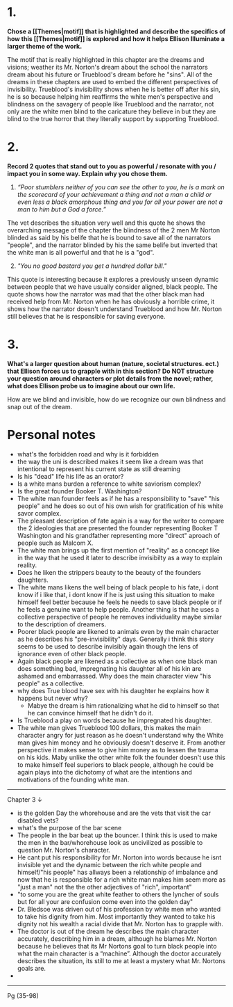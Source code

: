 


# 1.
**Chose a [[Themes|motif]] that is highlighted and describe the specifics of how this [[Themes|motif]] is explored and how it helps Ellison Illuminate a larger theme of the work.**

The motif that is really highlighted in this chapter are the dreams and visions; weather its Mr. Norton's dream about the school the narrators dream about his future or Trueblood's dream before he "sins". All of the dreams in these chapters are used to embed the different perspectives of invisibility. Trueblood's invisibility shows when he is   better off after his sin, he is so because helping him reaffirms the white men's perspective and blindness on the savagery of people like Trueblood and the narrator, not only are the white men blind to the caricature they believe in but they are blind to the true horror that they literally support by supporting Trueblood.


# 2.
**Record 2 quotes that stand out to you as powerful / resonate with you  / impact you in some way. Explain why you chose them.**

1. *“Poor stumblers neither of you can see the other to you, he is a mark on the scorecard of your achievement a thing and not a man a child or even less a black amorphous thing and you for all your power are not a man to him but a God a force.”*

The vet describes the situation very well and this quote he shows the overarching message of the chapter the blindness of the 2 men Mr Norton blinded as said by his belife that he is bound to save all of the narrators "people", and the narrator blinded by his the same belife but inverted that the white man is all powerful and that he is a "god".

2. *"You no good bastard you get a hundred dollar bill."*

This quote is interesting because it explores a previously unseen dynamic between people that we have usually consider aligned, black people. The quote shows how the narrator was mad that the other black man had received help from Mr. Norton when he has obviously a horrible crime, it shows how the narrator doesn't understand Trueblood and how Mr. Norton still believes that he is responsible for saving everyone.



# 3.
**What's a larger question about human (nature, societal structures. ect.) that Ellison forces us to grapple with in this section? Do NOT structure your question around characters or plot details from the novel; rather, what does Ellison probe us to imagine about our own life.**

How are we blind and invisible, how do we recognize our own blindness and snap out of the dream. 


# Personal notes
- what's the forbidden road and why is it forbidden
- the way the uni is described makes it seem like a dream was that intentional to represent his current state as still dreaming
- Is his "dead" life his life as an orator?
- Is a white mans burden a reference to white saviorism complex?
- Is the great founder Booker T. Washington?
- The white man founder feels as if he has a responsibility to "save" "his people" and he does so out of his own wish for gratification of his white savor complex.
- The pleasant description of fate again is a way for the writer to compare the 2 ideologies that are presented the founder representing Booker T Washington and his grandfather representing more "direct" aproach of people such as Malcom X.
- The white man brings up the first mention of "reality" as a concept like in the way that he used it later to describe invisibilty as a way to explain reality.
- Does he liken the strippers beauty to the beauty of the founders daughters.
- The white mans likens the well being of black people to his fate, i dont know if i like that, i dont know if he is just using this situation to make himself feel better because he feels he needs to save black people or if he feels a genuine want to help people. Another thing is that he uses a collective perspective of people he removes individuality maybe similar to the description of dreamers. 
- Poorer black people are likened to animals even by the main character as he describes his "pre-invisibility" days. Generally i think this story seems to be used to describe invisibly again though the lens of ignorance even of other black people. 
- Again black people are likened as a collective as when one black man does something bad, impregnating his daughter all of his kin are ashamed and embarrassed. Why does the main character view "his people" as a collective.
- why does True blood have sex with his daughter he explains how it happens but never why? 
	- Mabye the dream is him rationalizing what he did to himself so that he can convince himself that he didn't do it.
- Is Trueblood a play on words because he impregnated his daughter. 
- The white man gives Trueblood 100 dollars, this makes the main character angry for just reason as he doesn't understand why the White man gives him money and he obviously doesn't deserve it. From another perspective it makes sense to give him money as to lessen the trauma on his kids. Maby unlike the other white folk the founder doesn't use this to make himself feel superiors to black people, although he could be again plays into the dichotomy of what are the intentions and motivations of the founding white man.

---
Chapter 3 $\downarrow$
- is the golden Day the whorehouse and are the vets that visit the car disabled vets?
- what's the purpose of the bar scene 
- The people in the bar beat up the bouncer. I think this is used to make the men in the bar/whorehouse look as uncivilized as possible to question Mr. Norton's character. 
- He cant put his responsibility for Mr. Norton into words because he isnt invisible yet and the dynamic between the rich white people and himself/"his people" has allways been a relationship of imbalance and now that he is responsible for a rich white man makes him seem more as "just a man" not the the other adjectives of "rich", important"
- "to some you are the great white feather to others the lyncher of souls but for all your are confusion come even into the golden day"
- Dr. Bledsoe was driven out of his profession by white men who wanted to take his dignity from him. Most importantly they wanted to take his dignity not his wealth a racial divide that Mr. Norton has to grapple with.
- The doctor is out of the dream he describes the main character accurately, describing him in a dream, although he blames Mr. Norton because he believes that its Mr Nortons goal to turn black people into what the main character is a “machine”. Although the doctor accurately describes the situation, its still to me at least a mystery what Mr. Nortons goals are. 
-  


---
Pg (35-98)